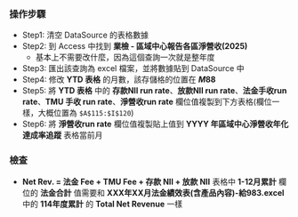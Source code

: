 ### 操作步驟
- Step1: 清空 DataSource 的表格數據
- Step2: 到 Access 中找到 **業檢 - 區域中心報告各區淨營收(2025)**
    - 基本上不需要改什麼，因為這個查詢一次就是整年度
- Step3: 匯出該查詢為 excel 檔案，並將數據貼到 DataSource 中
- Step4: 修改 **YTD 表格** 的月數，該存儲格的位置在 **$M$88**
- Step5: 將 **YTD 表格** 中的 **存款NII run rate**、**放款NII run rate**、**法金手收run rate**、**TMU 手收 run rate**、**淨營收run rate** 欄位值複製到下方表格(欄位一樣，大概位置為 `$A$115:$I$120`)
- Step6: 將 **淨營收run rate** 欄位值複製貼上值到 **YYYY 年區域中心淨營收年化達成率追蹤** 表格當前月


### 檢查
- **Net Rev. = 法金 Fee + TMU Fee + 存款 NII + 放款 NII** 表格中 **1-12月累計** 欄位的 **法金合計** 值需要和 **XXX年XX月法金績效表(含產品內容)-給983.excel** 中的 **114年度累計** 的 **Total Net Revenue** 一樣